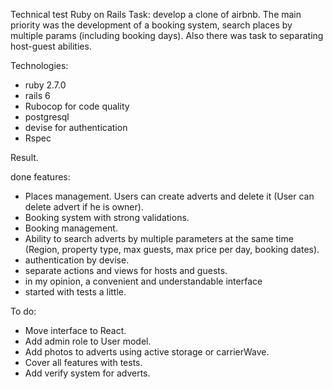 Technical test Ruby on Rails
Task: develop a clone of airbnb.
The main priority was the development of a booking system, search places by multiple params (including booking days). Also there was task to separating host-guest abilities.

Technologies: 
- ruby 2.7.0
- rails 6
- Rubocop for code quality
- postgresql
- devise for authentication
- Rspec

Result.

done features:
- Places management. Users can create adverts and delete it (User can delete advert if he is owner).
- Booking system with strong validations.
- Booking management.
- Ability to search adverts by multiple parameters at the same time (Region, property type, max guests, max price per day, booking dates).
- authentication by devise.
- separate actions and views for hosts and guests.
- in my opinion, a convenient and understandable interface
- started with tests a little.

To do:
- Move interface to React.
- Add admin role to User model.
- Add photos to adverts using active storage or carrierWave.
- Cover all features with tests.
- Add verify system for adverts.
